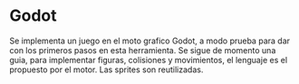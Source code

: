 # Godot

Se implementa un juego en el moto grafico Godot, a modo prueba para dar con los primeros pasos en esta herramienta.
Se sigue de momento una guia, para implementar figuras, colisiones y movimientos, el lenguaje es el propuesto por el motor. 
Las sprites son reutilizadas.
